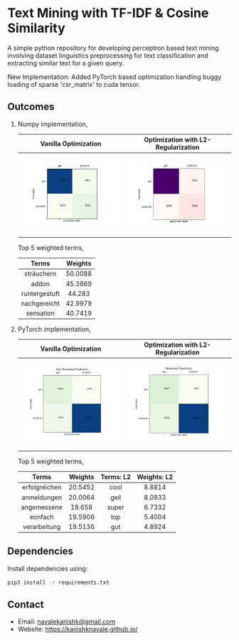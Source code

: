 # Text Mining with TF-IDF & Cosine Similarity

A simple python repository for developing perceptron based text mining involving dataset linguistics preprocessing for text classification and extracting similar text for a given query.

New Implementation: Added PyTorch based optimization handling buggy loading of sparse 'csr_matrix' to cuda tensor.

## Outcomes

1. Numpy implementation,

    |Vanilla Optimization|Optimization with L2-Regularization|
    |:--:|:--:|
    |<p align="left"><img src="outcomes/Confusion Matrix.png" width="350">|<p align="left"><img src="outcomes/Confusion Matrix with L2R.png" width="350">|

    Top 5 weighted terms,

    |Terms|Weights|
    |:--:|:--:|
    |sträuchern|50.0088|
    |addon|45.3869|
    |runtergestuft|44.283 |
    |nachgereicht|42.9979|
    |sensation|40.7419|

2. PyTorch implementation,

    |Vanilla Optimization|Optimization with L2-Regularization|
    |:--:|:--:|
    |<p align="left"><img src="torch_implementation/data/Non Penalized Prediction.png" width="350">|<p align="left"><img src="torch_implementation/data/Penalized Prediction.png" width="350">|

    Top 5 weighted terms,

    |Terms|Weights|Terms: L2|Weights: L2|
    |:--:|:--:|:--:|:--:|
    |erfolgreichen|20.5452|cool|8.8814|
    |anmeldungen|20.0064|geil|8.0933|
    |angemessene|19.658|super|6.7332|
    |eonfach|19.5906|top|5.4004|
    |verarbeitung|19.5136|gut|4.8924|


## Dependencies

Install dependencies using:

```bash
pip3 install -r requirements.txt 
```

## Contact

* Email: navalekanishk@gmail.com
* Website: https://kanishknavale.github.io/
